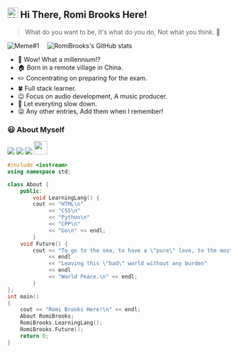 
## <img src='https://qpluspicture.oss-cn-beijing.aliyuncs.com/6LjjQA/Hi.gif' alt='Hi' width="24"/>  Hi There, Romi Brooks Here!  
> What do you want to be, It's what do you do, Not what you think. :heartbeat:

![Meme#1](https://media.giphy.com/media/l3q2K5jinAlChoCLS/giphy.gif)&ensp;&ensp;
![RomiBrooks's GitHub stats](https://github-readme-stats.vercel.app/api?username=Romi-Brooks&show_icons=true&theme=radical)  
- :pig_nose: Wow! What a millennium!?
- :house: Born in a remote village in China.&ensp;
- :pencil2: Concentrating on preparing for the exam.&ensp;
- :four_leaf_clover: Full stack learner.&ensp;
- :wink: Focus on audio development, A music producer.&ensp;
- :walking: Let everyting slow down.&ensp;
- :stuck_out_tongue_winking_eye: Any other entries, Add them when I remember!&ensp; 

### :smiley: About Myself
<a href="https://www.instagram.com/romibrook_official/"><img src="https://img.shields.io/badge/instagram%20ROMI.BROOKS-DD2476?style=for-the-badge&logo=instagram&logoColor=white"/></a>
<a href="[https://www.instagram.com/teen_developer/](https://www.facebook.com/profile.php?id=100087271397689)"><img src="https://img.shields.io/badge/facebook%20ROMI.BROOKS-344E86?style=for-the-badge&logo=facebook&logoColor=white"/></a>
<a href="https://twitter.com/RomiBrooks1"><img src="https://img.shields.io/badge/twitter%20@RomiBrooks1-0D95E8?style=for-the-badge&logo=twitter&logoColor=white"/></a>
<a href="https://heyromi.icu/"><img height="30px" src="https://img.shields.io/badge/My%20Website:%20ROMI.BROOKS-8E2DE2?style=for-the-badge&logo=google%20chrome&logoColor=white"/></a>

```cpp
#include <iostream>
using namespace std;

class About {
	public:
    	void LearningLang() {
		cout << "HTML\n"
			 << "CSS\n"
			 << "Python\n"
			 << "CPP\n"
			 << "Go\n" << endl;
		}
	void Future() {
		cout << "To go to the sea, to have a \"pure\" love, to the most desolate place, to the most prosperous place"
			 << endl
			 << "Leaving this \"bad\" world without any burden"
			 << endl
			 << "World Peace.\n" << endl;
		}
};
int main()
{
   	cout << "Romi Brooks Here!\n" << endl;
   	About RomiBrooks;
   	RomiBrooks.LearningLang();
	RomiBrooks.Future();
   	return 0;
}
```
